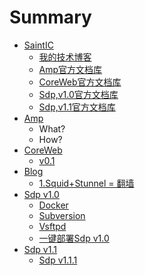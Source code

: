 # Summary

* [SaintIC](README.md)
   * [我的技术博客](saintic/blog.md)
   * [Amp官方文档库](saintic/amp.md)
   * [CoreWeb官方文档库](saintic/coreweb.md)
   * [Sdp,v1.0官方文档库](saintic/sdp_v1.0.md)
   * [Sdp,v1.1官方文档库](saintic/sdp_v1.1.md)
* [Amp](amp/README.md)
   * What?
   * How?
* [CoreWeb](coreweb/README.md)
   * [v0.1](coreweb/0.1.md)
* [Blog](blog/README.md)
   * [1.Squid+Stunnel = 翻墙](blog/1.md)
* [Sdp v1.0](sdpv1.0/README.md)
   * [Docker](sdpv1.0/docker.md)
   * [Subversion](sdpv1.0/subversion.md)
   * [Vsftpd](sdpv1.0/vsftpd.md)
   * [一键部署Sdp v1.0](sdpv1.0/autodeploy.md)
* [Sdp v1.1](sdpv1.1/README.md)
   * [Sdp v1.1.1](sdpv1.1/sdp_v1.1.1.md)

